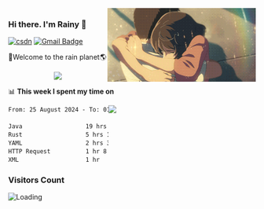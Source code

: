 <img  align='right' height="150" src="https://github.com/LikeRainDay/LikeRainDay/blob/master/pic/img_rain_1.gif?raw=true">



### Hi there. I'm Rainy :lemon:

[![csdn](https://img.shields.io/badge/-csdn-c14438?style=flat-square&logo=c&logoColor=white)](https://blog.csdn.net/qq_15807167)
[![Gmail Badge](https://img.shields.io/badge/-gmail-c14438?style=flat-square&logo=Gmail&logoColor=white&link=mailto:houshuai0816@gmail.com)](mailto:houshuai0816@gmail.com)

🚀Welcome to the rain planet🌎

<center>
<img align='center'  src="https://source.unsplash.com/user/rainyhehe/likes">
</center>

📊 **This week I spent my time on**

<img align='right'   width="300" src="https://github-readme-stats.vercel.app/api?username=LikeRainDay&show_icons=true&title_color=fff&icon_color=79ff97&text_color=9f9f9f&bg_color=151515&count_private=true">

<!--START_SECTION:waka-->

```txt
From: 25 August 2024 - To: 01 September 2024

Java                  19 hrs 50 mins  ███████████████░░░░░░░░░░   60.43 %
Rust                  5 hrs 15 mins   ████░░░░░░░░░░░░░░░░░░░░░   16.04 %
YAML                  2 hrs 35 mins   ██░░░░░░░░░░░░░░░░░░░░░░░   07.88 %
HTTP Request          1 hr 8 mins     █░░░░░░░░░░░░░░░░░░░░░░░░   03.47 %
XML                   1 hr            ▓░░░░░░░░░░░░░░░░░░░░░░░░   03.09 %
```

<!--END_SECTION:waka-->

### Visitors Count
<img align="left" src = "https://profile-counter.glitch.me/LikeRainDay/count.svg" alt ="Loading">
